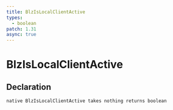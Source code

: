 ```yaml
---
title: BlzIsLocalClientActive
types:
  - boolean
patch: 1.31
async: true
---
```


# BlzIsLocalClientActive

## Declaration

```jass
native BlzIsLocalClientActive takes nothing returns boolean
```

